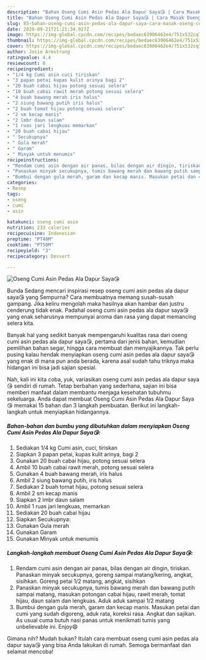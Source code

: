 ```yaml
---
description: "Bahan Oseng Cumi Asin Pedas Ala Dapur Saya😘 | Cara Masak Oseng Cumi Asin Pedas Ala Dapur Saya😘 Yang Mudah Dan Praktis"
title: "Bahan Oseng Cumi Asin Pedas Ala Dapur Saya😘 | Cara Masak Oseng Cumi Asin Pedas Ala Dapur Saya😘 Yang Mudah Dan Praktis"
slug: 85-bahan-oseng-cumi-asin-pedas-ala-dapur-saya-cara-masak-oseng-cumi-asin-pedas-ala-dapur-saya-yang-mudah-dan-praktis
date: 2020-09-21T21:21:34.927Z
image: https://img-global.cpcdn.com/recipes/bedaec63906462e4/751x532cq70/oseng-cumi-asin-pedas-ala-dapur-saya😘-foto-resep-utama.jpg
thumbnail: https://img-global.cpcdn.com/recipes/bedaec63906462e4/751x532cq70/oseng-cumi-asin-pedas-ala-dapur-saya😘-foto-resep-utama.jpg
cover: https://img-global.cpcdn.com/recipes/bedaec63906462e4/751x532cq70/oseng-cumi-asin-pedas-ala-dapur-saya😘-foto-resep-utama.jpg
author: Josie Armstrong
ratingvalue: 4.4
reviewcount: 8
recipeingredient:
- "1/4 kg Cumi asin cuci tiriskan"
- "3 papan petai kupas kulit arinya bagi 2"
- "20 buah cabai hijau potong sesuai selera"
- "10 buah cabai rawit merah potong sesuai selera"
- "4 buah bawang merah iris halus"
- "2 siung bawang putih iris halus"
- "2 buah tomat hijau potong sesuai selera"
- "2 sm kecap manis"
- "2 lmbr daun salam"
- "1 ruas jari lengkuas memarkan"
- "20 buah cabai hijau"
- " Secukupnya"
- " Gula merah"
- " Garam"
- " Minyak untuk menumis"
recipeinstructions:
- "Rendam cumi asin dengan air panas, bilas dengan air dingin, tiriskan. Panaskan minyak secukupnya, goreng sampai matang/kering, angkat, sisihkan. Goreng petai 1/2 matang, angkat, sisihkan"
- "Panaskan minyak secukupnya, tumis bawang merah dan bawang putih sampai matang, masukan potongan cabai hijau, rawit merah, tomat hijau, daun salam dan lengkuas. Aduk aduk sampai 1/2 matang"
- "Bumbui dengan gula merah, garam dan kecap manis. Masukan petai dan cumi yang sudah digoreng, aduk rata, koreksi rasa. Angkat dan sajikan. As usual cuma butuh nasi panas untuk menikmati tumis yang unbelievable ini. Enjoy😄"
categories:
- Resep
tags:
- oseng
- cumi
- asin

katakunci: oseng cumi asin 
nutrition: 233 calories
recipecuisine: Indonesian
preptime: "PT40M"
cooktime: "PT50M"
recipeyield: "3"
recipecategory: Dessert

---
```



![Oseng Cumi Asin Pedas Ala Dapur Saya😘](https://img-global.cpcdn.com/recipes/bedaec63906462e4/751x532cq70/oseng-cumi-asin-pedas-ala-dapur-saya😘-foto-resep-utama.jpg)

Bunda Sedang mencari inspirasi resep oseng cumi asin pedas ala dapur saya😘 yang Sempurna? Cara membuatnya memang susah-susah gampang. Jika keliru mengolah maka hasilnya akan hambar dan justru cenderung tidak enak. Padahal oseng cumi asin pedas ala dapur saya😘 yang enak seharusnya mempunyai aroma dan rasa yang dapat memancing selera kita.

Banyak hal yang sedikit banyak mempengaruhi kualitas rasa dari oseng cumi asin pedas ala dapur saya😘, pertama dari jenis bahan, kemudian pemilihan bahan segar, hingga cara membuat dan menyajikannya. Tak perlu pusing kalau hendak menyiapkan oseng cumi asin pedas ala dapur saya😘 yang enak di mana pun anda berada, karena asal sudah tahu triknya maka hidangan ini bisa jadi sajian spesial.




Nah, kali ini kita coba, yuk, variasikan oseng cumi asin pedas ala dapur saya😘 sendiri di rumah. Tetap berbahan yang sederhana, sajian ini bisa memberi manfaat dalam membantu menjaga kesehatan tubuhmu sekeluarga. Anda dapat membuat Oseng Cumi Asin Pedas Ala Dapur Saya😘 memakai 15 bahan dan 3 langkah pembuatan. Berikut ini langkah-langkah untuk menyiapkan hidangannya.

<!--inarticleads1-->

##### Bahan-bahan dan bumbu yang dibutuhkan dalam menyiapkan Oseng Cumi Asin Pedas Ala Dapur Saya😘:

1. Sediakan 1/4 kg Cumi asin, cuci, tiriskan
1. Siapkan 3 papan petai, kupas kulit arinya, bagi 2
1. Gunakan 20 buah cabai hijau, potong sesuai selera
1. Ambil 10 buah cabai rawit merah, potong sesuai selera
1. Gunakan 4 buah bawang merah, iris halus
1. Ambil 2 siung bawang putih, iris halus
1. Sediakan 2 buah tomat hijau, potong sesuai selera
1. Ambil 2 sm kecap manis
1. Siapkan 2 lmbr daun salam
1. Ambil 1 ruas jari lengkuas, memarkan
1. Sediakan 20 buah cabai hijau
1. Siapkan  Secukupnya:
1. Gunakan  Gula merah
1. Gunakan  Garam
1. Gunakan  Minyak untuk menumis




<!--inarticleads2-->

##### Langkah-langkah membuat Oseng Cumi Asin Pedas Ala Dapur Saya😘:

1. Rendam cumi asin dengan air panas, bilas dengan air dingin, tiriskan. Panaskan minyak secukupnya, goreng sampai matang/kering, angkat, sisihkan. Goreng petai 1/2 matang, angkat, sisihkan
1. Panaskan minyak secukupnya, tumis bawang merah dan bawang putih sampai matang, masukan potongan cabai hijau, rawit merah, tomat hijau, daun salam dan lengkuas. Aduk aduk sampai 1/2 matang
1. Bumbui dengan gula merah, garam dan kecap manis. Masukan petai dan cumi yang sudah digoreng, aduk rata, koreksi rasa. Angkat dan sajikan. As usual cuma butuh nasi panas untuk menikmati tumis yang unbelievable ini. Enjoy😄




Gimana nih? Mudah bukan? Itulah cara membuat oseng cumi asin pedas ala dapur saya😘 yang bisa Anda lakukan di rumah. Semoga bermanfaat dan selamat mencoba!
